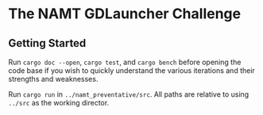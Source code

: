 # The NAMT GDLauncher Challenge

## Getting Started

Run `cargo doc --open`, `cargo test`, and `cargo bench` before opening the code base if you wish to quickly understand the various iterations and their strengths and weaknesses.

Run `cargo run` in `../namt_preventative/src`. All paths are relative to using `../src` as the working director.
